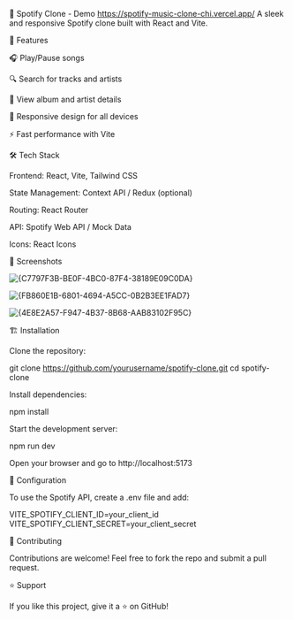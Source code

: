 🎵 Spotify Clone - Demo https://spotify-music-clone-chi.vercel.app/
A sleek and responsive Spotify clone built with React and Vite.

🚀 Features

🎧 Play/Pause songs

🔍 Search for tracks and artists

📜 View album and artist details

🎼 Responsive design for all devices

⚡ Fast performance with Vite

🛠️ Tech Stack

Frontend: React, Vite, Tailwind CSS

State Management: Context API / Redux (optional)

Routing: React Router

API: Spotify Web API / Mock Data

Icons: React Icons

📸 Screenshots


![{C7797F3B-BE0F-4BC0-87F4-38189E09C0DA}](https://github.com/user-attachments/assets/24ea0e03-7141-4f06-8e92-54d96355a175)

![{FB860E1B-6801-4694-A5CC-0B2B3EE1FAD7}](https://github.com/user-attachments/assets/0960e0df-bcd8-4d5c-afd9-c5016a7bd3c4)

![{4E8E2A57-F947-4B37-8B68-AAB83102F95C}](https://github.com/user-attachments/assets/d87fbbcd-6aa7-462c-84ec-8d733d65cf25)


🏗️ Installation

Clone the repository:

git clone https://github.com/yourusername/spotify-clone.git
cd spotify-clone

Install dependencies:

npm install

Start the development server:

npm run dev

Open your browser and go to http://localhost:5173

🔧 Configuration

To use the Spotify API, create a .env file and add:

VITE_SPOTIFY_CLIENT_ID=your_client_id
VITE_SPOTIFY_CLIENT_SECRET=your_client_secret


🤝 Contributing

Contributions are welcome! Feel free to fork the repo and submit a pull request.

⭐ Support

If you like this project, give it a ⭐ on GitHub!






